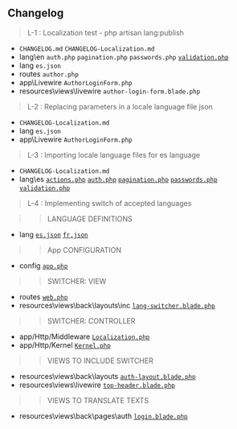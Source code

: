 ## Changelog
> L-1 : Localization test - php artisan lang:publish

- `CHANGELOG.md`  `CHANGELOG-Localization.md`
- lang\en    `auth.php`    `pagination.php`    `passwords.php`    [`validation.php`](./lang/en/validation.php "Validation Language Lines")
- lang    `es.json`
- routes    `author.php` 
- app\Livewire   `AuthorLoginForm.php`
- resources\views\livewire    `author-login-form.blade.php`

> L-2 : Replacing parameters in a locale language file json

- `CHANGELOG-Localization.md`
- lang    `es.json`
- app\Livewire   `AuthorLoginForm.php`

> L-3 : Importing locale language files for es language

- `CHANGELOG-Localization.md`
- lang\es   [`actions.php`](./lang/es/actions.php) [`auth.php`](./lang/es/auth.php)  [`pagination.php`](./lang/es/pagination.php)  [`passwords.php`](./lang/es/passwords.php)  [`validation.php`](./lang/es/validation.php)

> L-4 : Implementing switch of accepted languages

>> LANGUAGE DEFINITIONS

- lang    [`es.json`](./lang/es.json)    [`fr.json`](./lang/fr.json)

>> App CONFIGURATION

- config    [`app.php`](./config/app.php)

>> SWITCHER: VIEW

- routes    [`web.php`](./routes/web.php)
- resources\views\back\layouts\inc     [`lang-switcher.blade.php`](./resources/views/back/layouts/inc/lang-switcher.blade.php)

>> SWITCHER: CONTROLLER

- app/Http/Middleware    [`Localization.php`](./app/Http/Middleware/Localization.php)
- app/Http/Kernel        [`Kernel.php`](./app/Http/Kernel.php)

>>   VIEWS TO INCLUDE SWITCHER

- resources\views\back\layouts     [`auth-layout.blade.php`](./resources/views/back/layouts/auth-layout.blade.php)
- resources\views\livewire     [`top-header.blade.php`](./resources/views/livewire/top-header.blade.php) 

>>  VIEWS TO TRANSLATE TEXTS

- resources\views\back\pages\auth     [`login.blade.php`](./resources/views/back/pages/auth/login.blade.php)